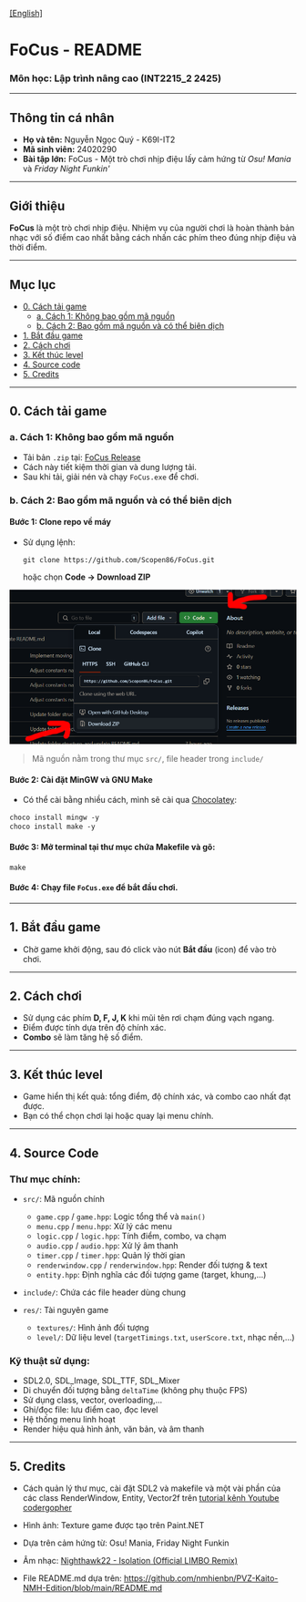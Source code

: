 [[English]](README_en.md)

# **FoCus - README**  
### Môn học: Lập trình nâng cao (INT2215_2 2425)

---

## **Thông tin cá nhân**

- **Họ và tên:** Nguyễn Ngọc Quý - K69I-IT2  
- **Mã sinh viên:** 24020290  
- **Bài tập lớn:** FoCus - Một trò chơi nhịp điệu lấy cảm hứng từ *Osu! Mania* và *Friday Night Funkin'*

---

## **Giới thiệu**

**FoCus** là một trò chơi nhịp điệu. Nhiệm vụ của người chơi là hoàn thành bản nhạc với số điểm cao nhất bằng cách nhấn các phím theo đúng nhịp điệu và thời điểm.  

---

## **Mục lục**

- [0. Cách tải game](#0-cách-tải-game)  
  - [a. Cách 1: Không bao gồm mã nguồn](#a-cách-1-không-bao-gồm-mã-nguồn)  
  - [b. Cách 2: Bao gồm mã nguồn và có thể biên dịch](#b-cách-2-bao-gồm-mã-nguồn-và-có-thể-biên-dịch)  
- [1. Bắt đầu game](#1-bắt-đầu-game)  
- [2. Cách chơi](#2-cách-chơi)  
- [3. Kết thúc level](#3-kết-thúc-level)  
- [4. Source code](#4-source-code)  
- [5. Credits](#5-credits)  

---

## 0. Cách tải game

### a. Cách 1: Không bao gồm mã nguồn

- Tải bản `.zip` tại: [FoCus Release](https://github.com/Scopen86/FoCus/releases/tag/published)  
- Cách này tiết kiệm thời gian và dung lượng tải.  
- Sau khi tải, giải nén và chạy `FoCus.exe` để chơi.  

### b. Cách 2: Bao gồm mã nguồn và có thể biên dịch

#### **Bước 1:** Clone repo về máy  
- Sử dụng lệnh:  
  ```
  git clone https://github.com/Scopen86/FoCus.git
  ```
  hoặc chọn **Code → Download ZIP**

![Download](preview/download.png)

> Mã nguồn nằm trong thư mục `src/`, file header trong `include/`

#### **Bước 2:** Cài đặt MinGW và GNU Make

- Có thể cài bằng nhiều cách, mình sẽ cài qua [Chocolatey](https://chocolatey.org/install):

```
choco install mingw -y
choco install make -y
```

#### **Bước 3:** Mở terminal tại thư mục chứa Makefile và gõ:

```
make
```

#### **Bước 4:** Chạy file `FoCus.exe` để bắt đầu chơi.

---

## 1. Bắt đầu game

- Chờ game khởi động, sau đó click vào nút **Bắt đầu** (icon) để vào trò chơi.

---

## 2. Cách chơi

- Sử dụng các phím **D, F, J, K** khi mũi tên rơi chạm đúng vạch ngang.  
- Điểm được tính dựa trên độ chính xác.  
- **Combo** sẽ làm tăng hệ số điểm.

---

## 3. Kết thúc level

- Game hiển thị kết quả: tổng điểm, độ chính xác, và combo cao nhất đạt được.  
- Bạn có thể chọn chơi lại hoặc quay lại menu chính.

---

## 4. Source Code

### Thư mục chính:

- `src/`: Mã nguồn chính  
  - `game.cpp` / `game.hpp`: Logic tổng thể và `main()`  
  - `menu.cpp` / `menu.hpp`: Xử lý các menu  
  - `logic.cpp` / `logic.hpp`: Tính điểm, combo, va chạm  
  - `audio.cpp` / `audio.hpp`: Xử lý âm thanh  
  - `timer.cpp` / `timer.hpp`: Quản lý thời gian  
  - `renderwindow.cpp` / `renderwindow.hpp`: Render đối tượng & text  
  - `entity.hpp`: Định nghĩa các đối tượng game (target, khung,...)

- `include/`: Chứa các file header dùng chung

- `res/`: Tài nguyên game  
  - `textures/`: Hình ảnh đối tượng  
  - `level/`: Dữ liệu level (`targetTimings.txt`, `userScore.txt`, nhạc nền,...)

### Kỹ thuật sử dụng:

- SDL2.0, SDL_Image, SDL_TTF, SDL_Mixer  
- Di chuyển đối tượng bằng `deltaTime` (không phụ thuộc FPS)  
- Sử dụng class, vector, overloading,...  
- Ghi/đọc file: lưu điểm cao, đọc level
- Hệ thống menu linh hoạt
- Render hiệu quả hình ảnh, văn bản, và âm thanh

---

## 5. Credits

- Cách quản lý thư mục, cài đặt SDL2 và makefile và một vài phần của các class RenderWindow, Entity, Vector2f trên [tutorial kênh Youtube codergopher](https://www.youtube.com/watch?v=KsG6dJlLBDw&list=PL2RPjWnJduNmXHRYwdtublIPdlqocBoLS)

- Hình ảnh: Texture game được tạo trên Paint.NET
- Dựa trên cảm hứng từ: Osu! Mania, Friday Night Funkin  
- Âm nhạc: [Nighthawk22 - Isolation (Official LIMBO Remix)](https://www.youtube.com/watch?v=lNjVd00zKDE)

- File README.md dựa trên: https://github.com/nmhienbn/PVZ-Kaito-NMH-Edition/blob/main/README.md
